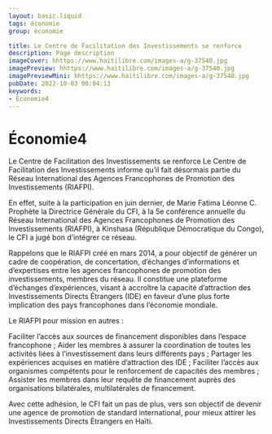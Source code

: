 ```yaml
---
layout: basic.liquid
tags: économie
group: économie

title: Le Centre de Facilitation des Investissements se renforce
description: Page description
imageCover: hhttps://www.haitilibre.com/images-a/g-37540.jpg
imagePreview: hhttps://www.haitilibre.com/images-a/g-37540.jpg 
imagePreviewMini: hhttps://www.haitilibre.com/images-a/g-37540.jpg
pubDate: 2022-10-03 08:04:13
keywords:
- Économie4
---
```


# Économie4

Le Centre de Facilitation des Investissements se renforce
Le Centre de Facilitation des Investissements informe qu’il fait désormais partie du Réseau International des Agences Francophones de Promotion des Investissements (RIAFPI).

En effet, suite à la participation en juin dernier, de Marie Fatima Léonne C. Prophète la Directrice Générale du CFI, à la 5e conférence annuelle du Réseau International des Agences Francophones de Promotion des Investissements (RIAFPI), à Kinshasa (République Démocratique du Congo), le CFI a jugé bon d’intégrer ce réseau.

Rappelons que le RIAFPI créé en mars 2014, a pour objectif de générer un cadre de coopération, de concertation, d’échanges d’informations et d’expertises entre les agences francophones de promotion des investissements, membres du réseau. Il constitue une plateforme d’échanges d’expériences, visant à accroître la capacité d’attraction des Investissements Directs Étrangers (IDE) en faveur d’une plus forte implication des pays francophones dans l’économie mondiale.

Le RIAFPI pour mission en autres :

Faciliter l’accès aux sources de financement disponibles dans l’espace francophone ;
Aider les membres à assurer la coordination de toutes les activités liées à l’investissement dans leurs différents pays ;
Partager les expériences acquises en matière d’attraction des IDE ;
Faciliter l’accès aux organismes compétents pour le renforcement de capacités des membres ;
Assister les membres dans leur requête de financement auprès des organisations bilatérales, multilatérales de financement.

Avec cette adhésion, le CFI fait un pas de plus, vers son objectif de devenir une agence de promotion de standard international, pour mieux attirer les Investissements Directs Étrangers en Haïti.